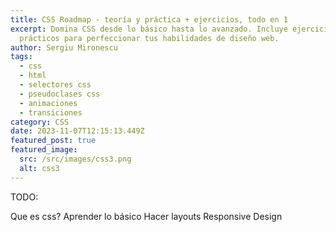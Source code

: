 ```yaml
---
title: CSS Roadmap - teoría y práctica + ejercicios, todo en 1
excerpt: Domina CSS desde lo básico hasta lo avanzado. Incluye ejercicios
  prácticos para perfeccionar tus habilidades de diseño web.
author: Sergiu Mironescu
tags:
  - css
  - html
  - selectores css
  - pseudoclases css
  - animaciones
  - transiciones
category: CSS
date: 2023-11-07T12:15:13.449Z
featured_post: true
featured_image:
  src: /src/images/css3.png
  alt: css3
---
```

TODO:

Que es css?
Aprender lo básico
Hacer layouts
Responsive Design